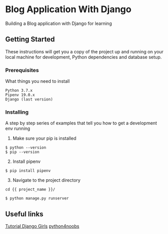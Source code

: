 # Blog Application With Django

Building a Blog application with Django for learning

## Getting Started

These instructions will get you a copy of the project up and running on your local machine for development, Python dependencies and database setup.

### Prerequisites

What things you need to install 

```
Python 3.7.x
Pipenv 19.0.x
Django (last version)
```

### Installing

A step by step series of examples that tell you how to get a development env running

1. Make sure your pip is installed
```
$ python --version
$ pip --version
```
2. Install pipenv
```
$ pip install pipenv
```

3. Navigate to the project directory
```
cd {{ project_name }}/
```
```
$ python manage.py runserver
```

## Useful links
[Tutorial Django Girls](https://tutorial.djangogirls.org/pt/)
[python4noobs](https://github.com/wendrewdevelop/python4noobs)



